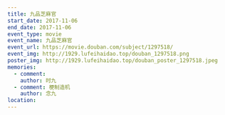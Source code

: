 ```yaml
---
title: 九品芝麻官
start_date: 2017-11-06
end_date: 2017-11-06
event_type: movie
event_name: 九品芝麻官
event_url: https://movie.douban.com/subject/1297518/
event_img: http://1929.lufeihaidao.top/douban_1297518.png
poster_img: http://1929.lufeihaidao.top/douban_poster_1297518.jpeg
memories:
  - comment: 
    author: 时九
  - comment: 梗制造机
    author: 念九
location: 
---
```

